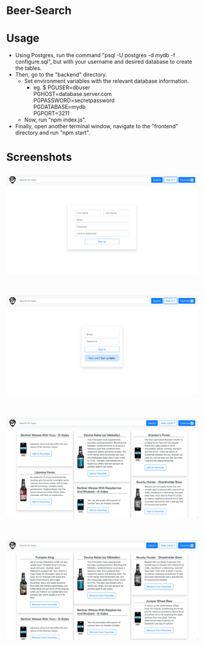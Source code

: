 # Beer-Search
# Usage
* Using Postgres, run the command "psql -U postgres -d mydb -f configure.sql", but with your username and desired database to create the tables. 
* Then, go to the "backend" directory.
  * Set environment variables with the relevant database information.
    * eg. $ PGUSER=dbuser \
          PGHOST=database.server.com \
          PGPASSWORD=secretpassword \
          PGDATABASE=mydb \
          PGPORT=3211
  * Now, run "npm index.js".
* Finally, open another terminal window, navigate to the "frontend" directory and run "npm start".

# Screenshots
![Sign up](./screenshots/Signup.png)
----
&nbsp;
&nbsp;
&nbsp;
![Sign in](./screenshots/Signin.png)
----
&nbsp;
&nbsp;
&nbsp;
![Home](./screenshots/Home.png)
----
&nbsp;
&nbsp;
&nbsp;
![Favorites](./screenshots/Favorites.png)
----

